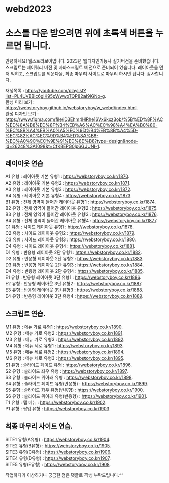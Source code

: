 # webd2023

# 소스를 다운 받으려면 위에 초록색 버튼을 누르면 됩니다.

안녕하세요! 웹스토리보이입니다. 
2023년 웹디자인기능사 실기버전을 준비했습니다. 
스크립트는 제이쿼리 버전 및 자바스크립트 버전으로 준비되어 있습니다. 
레이아웃을 먼저 익히고, 스크립트를 외운다음, 최종 마무리 사이트로 마무리 하시면 됩니다. 
감사합니다.

재생목록 : https://youtube.com/playlist?list=PL4UVBBIc6giK95pWwwoTQP82aI9iGNo-g.   
완성 미리 보기 : https://webstoryboy.github.io/webstoryboy/w_webd/index.html.    
완성 디자인 보기 :  https://www.figma.com/file/iD3Ehm4HRhe16Vx6kxz3ob/%5B%ED%8F%AC%ED%8A%B8%ED%8F%B4%EB%A6%AC%EC%98%A4%EA%B0%80-%EC%8B%A4%EB%A0%A5%EC%9D%B4%EB%8B%A4%5D-%EC%82%AC%EC%9D%B4%ED%8A%B8-%EC%A0%9C%EC%9E%91%ED%8E%B8?type=design&node-id=26248%3A1098&t=CfKBEPG0lp6GJUNI-1.  

## 레이아웃 연습
A1 유형 : 레이아웃 기본 유형1 : https://webstoryboy.co.kr/1870.   
A2 유형 : 레이아웃 기본 유형2 : https://webstoryboy.co.kr/1871.   
A3 유형 : 레이아웃 기본 유형3 : https://webstoryboy.co.kr/1872.  
A4 유형 : 레이아웃 기본 유형4 : https://webstoryboy.co.kr/1873.  
B1 유형 : 전체 영역이 들어간 레이아웃 유형1 : https://webstoryboy.co.kr/1874.  
B2 유형 : 전체 영역이 들어간 레이아웃 유형2 : https://webstoryboy.co.kr/1875.  
B3 유형 : 전체 영역이 들어간 레이아웃 유형3 : https://webstoryboy.co.kr/1876.  
B4 유형 : 전체 영역이 들어간 레이아웃 유형4 : https://webstoryboy.co.kr/1877.  
C1 유형 : 사이드 레이아웃 유형1 : https://webstoryboy.co.kr/1878.  
C2 유형 : 사이드 레이아웃 유형2 : https://webstoryboy.co.kr/1879.  
C3 유형 : 사이드 레이아웃 유형3 : https://webstoryboy.co.kr/1880.  
C4 유형 : 사이드 레이아웃 유형4 : https://webstoryboy.co.kr/1881.  
D1 유형 : 반응형 레이아웃 2단 유형1 : https://webstoryboy.co.kr/1882.  
D2 유형 : 반응형 레이아웃 2단 유형2 : https://webstoryboy.co.kr/1883.  
D3 유형 : 반응형 레이아웃 2단 유형3 : https://webstoryboy.co.kr/1884.  
D4 유형 : 반응형 레이아웃 2단 유형4 : https://webstoryboy.co.kr/1885.  
E1 유형 : 반응형 레이아웃 3단 유형1 : https://webstoryboy.co.kr/1886.  
E2 유형 : 반응형 레이아웃 3단 유형2 : https://webstoryboy.co.kr/1887.  
E3 유형 : 반응형 레이아웃 3단 유형3 : https://webstoryboy.co.kr/1888.  
E4 유형 : 반응형 레이아웃 3단 유형4 : https://webstoryboy.co.kr/1889.  

## 스크립트 연습.  
M1 유형 : 메뉴 가로 유형1 : https://webstoryboy.co.kr/1890.  
M2 유형 : 메뉴 가로 유형2 : https://webstoryboy.co.kr/1891.  
M3 유형 : 메뉴 가로 유형3 : https://webstoryboy.co.kr/1892.  
M4 유형 : 메뉴 세로 유형1 : https://webstoryboy.co.kr/1893.    
M5 유형 : 메뉴 세로 유형2 : https://webstoryboy.co.kr/1894.  
M6 유형 : 메뉴 세로 유형3 : https://webstoryboy.co.kr/1895.  
S1 유형 : 슬라이드 페이드 유형 : https://webstoryboy.co.kr/1896.  
S2 유형 : 슬라이드 좌우 유형 : https://webstoryboy.co.kr/1897.  
S3 유형 : 슬라이드 위아래 유형 : https://webstoryboy.co.kr/1898.  
S4 유형 : 슬라이드 페이드 유형(반응형) : https://webstoryboy.co.kr/1899.  
S5 유형 : 슬라이드 좌우 유형(반응형) : https://webstoryboy.co.kr/1900.  
S6 유형 : 슬라이드 위아래 유형(반응형) : https://webstoryboy.co.kr/1901.  
T1 유형 : 탭 메뉴 : https://webstoryboy.co.kr/1902.  
P1 유형 : 팝업 유형 : https://webstoryboy.co.kr/1903   

## 최종 마무리 사이트 연습.  
SITE1 유형(A유형) : https://webstoryboy.co.kr/1904.  
SITE2 유형(B유형) : https://webstoryboy.co.kr/1905.  
SITE3 유형(C유형) : https://webstoryboy.co.kr/1906.  
SITE4 유형(D유형) : https://webstoryboy.co.kr/1907.  
SITE5 유형(E유형) : https://webstoryboy.co.kr/1908.  

작업하다가 이상하거나 궁금한 점은 댓글로 작성 부탁드립니다.^^
